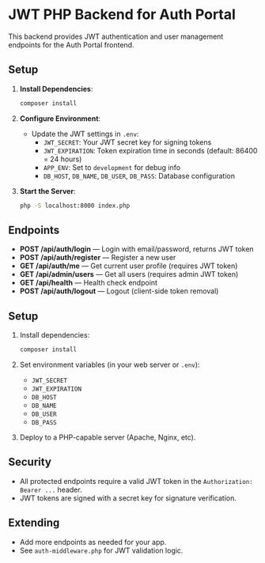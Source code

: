 # JWT PHP Backend for Auth Portal

This backend provides JWT authentication and user management endpoints for the Auth Portal frontend.

## Setup

1. **Install Dependencies**:
   ```bash
   composer install
   ```

2. **Configure Environment**:
   - Update the JWT settings in `.env`:
     - `JWT_SECRET`: Your JWT secret key for signing tokens
     - `JWT_EXPIRATION`: Token expiration time in seconds (default: 86400 = 24 hours)
     - `APP_ENV`: Set to `development` for debug info
     - `DB_HOST`, `DB_NAME`, `DB_USER`, `DB_PASS`: Database configuration

3. **Start the Server**:
   ```bash
   php -S localhost:8000 index.php
   ```

## Endpoints

- **POST /api/auth/login** — Login with email/password, returns JWT token
- **POST /api/auth/register** — Register a new user
- **GET /api/auth/me** — Get current user profile (requires JWT token)
- **GET /api/admin/users** — Get all users (requires admin JWT token)
- **GET /api/health** — Health check endpoint
- **POST /api/auth/logout** — Logout (client-side token removal)

## Setup

1. Install dependencies:

   ```sh
   composer install
   ```

2. Set environment variables (in your web server or `.env`):
   - `JWT_SECRET`
   - `JWT_EXPIRATION`
   - `DB_HOST`
   - `DB_NAME`
   - `DB_USER`
   - `DB_PASS`

3. Deploy to a PHP-capable server (Apache, Nginx, etc).

## Security
- All protected endpoints require a valid JWT token in the `Authorization: Bearer ...` header.
- JWT tokens are signed with a secret key for signature verification.

## Extending
- Add more endpoints as needed for your app.
- See `auth-middleware.php` for JWT validation logic.
